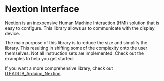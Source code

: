 # Nextion Interface
[Nextion](https://nextion.tech/) is an inexpensive Human Machine Interaction (HMI) solution that is easy to configure. This library allows us to communicate with the display device.

The main purpose of this library is to reduce the size and simplify the library. This resulting in shifting some of the complexity onto the user themselves. Not all instruction sets are implemented. Check out the examples to help you get started.

If you want a more comprehensive library, check out [ITEADLIB_Arduino_Nextion](https://github.com/itead/ITEADLIB_Arduino_Nextion).
